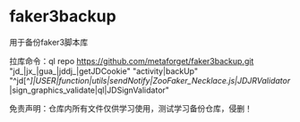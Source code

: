 # faker3backup
用于备份faker3脚本库

拉库命令：ql repo https://github.com/metaforget/faker3backup.git "jd_|jx_|gua_|jddj_|getJDCookie" "activity|backUp" "^jd[^_]|USER|function|utils|sendNotify|ZooFaker_Necklace.js|JDJRValidator_|sign_graphics_validate|ql|JDSignValidator"

免责声明：仓库内所有文件仅供学习使用，测试学习备份仓库，侵删！
